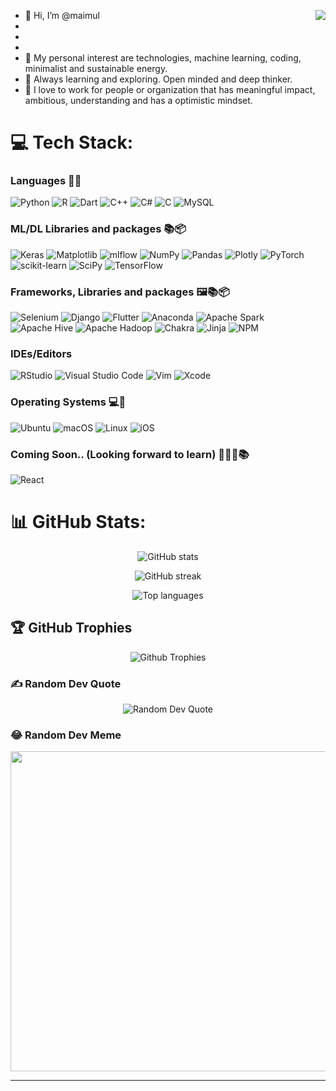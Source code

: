
- 👋 Hi, I’m @maimul <a href='https://linkedin.com/in/maimul'><img align='right' src='https://img.shields.io/badge/LinkedIn-%230077B5.svg?logo=linkedin&logoColor=white'/></a>
- 
-
- 
- 👀 My personal interest are technologies, machine learning, coding, minimalist and sustainable energy.
- 🌱 Always learning and exploring. Open minded and deep thinker. 
- 🎯 I love to work for people or organization that has meaningful impact, ambitious, understanding and has a optimistic mindset.


# 💻 Tech Stack:
### Languages 🔡🌐 
![Python](https://img.shields.io/badge/python-3670A0?style=for-the-badge&logo=python&logoColor=ffdd54) 
![R](https://img.shields.io/badge/r-%23276DC3.svg?style=for-the-badge&logo=r&logoColor=white) 
![Dart](https://img.shields.io/badge/dart-%230175C2.svg?style=for-the-badge&logo=dart&logoColor=white) 
![C++](https://img.shields.io/badge/c++-%2300599C.svg?style=for-the-badge&logo=c%2B%2B&logoColor=white) 
![C#](https://img.shields.io/badge/c%23-%23239120.svg?style=for-the-badge&logo=c-sharp&logoColor=white) 
![C](https://img.shields.io/badge/c-%2300599C.svg?style=for-the-badge&logo=c&logoColor=white) 
![MySQL](https://img.shields.io/badge/mysql-%2300f.svg?style=for-the-badge&logo=mysql&logoColor=white)
### ML/DL Libraries and packages 📚📦
![Keras](https://img.shields.io/badge/Keras-%23D00000.svg?style=for-the-badge&logo=Keras&logoColor=white)
![Matplotlib](https://img.shields.io/badge/Matplotlib-%23ffffff.svg?style=for-the-badge&logo=Matplotlib&logoColor=black)
![mlflow](https://img.shields.io/badge/mlflow-%23d9ead3.svg?style=for-the-badge&logo=numpy&logoColor=blue)
![NumPy](https://img.shields.io/badge/numpy-%23013243.svg?style=for-the-badge&logo=numpy&logoColor=white)
![Pandas](https://img.shields.io/badge/pandas-%23150458.svg?style=for-the-badge&logo=pandas&logoColor=white)
![Plotly](https://img.shields.io/badge/Plotly-%233F4F75.svg?style=for-the-badge&logo=plotly&logoColor=white)
![PyTorch](https://img.shields.io/badge/PyTorch-%23EE4C2C.svg?style=for-the-badge&logo=PyTorch&logoColor=white)
![scikit-learn](https://img.shields.io/badge/scikit--learn-%23F7931E.svg?style=for-the-badge&logo=scikit-learn&logoColor=white)
![SciPy](https://img.shields.io/badge/SciPy-%230C55A5.svg?style=for-the-badge&logo=scipy&logoColor=%white)
![TensorFlow](https://img.shields.io/badge/TensorFlow-%23FF6F00.svg?style=for-the-badge&logo=TensorFlow&logoColor=white)
### Frameworks, Libraries and packages 🖼️📚📦
![Selenium](https://img.shields.io/badge/-selenium-%43B02A?style=for-the-badge&logo=selenium&logoColor=white)
![Django](https://img.shields.io/badge/django-%23092E20.svg?style=for-the-badge&logo=django&logoColor=white)
![Flutter](https://img.shields.io/badge/Flutter-%2302569B.svg?style=for-the-badge&logo=Flutter&logoColor=white)
![Anaconda](https://img.shields.io/badge/Anaconda-%2344A833.svg?style=for-the-badge&logo=anaconda&logoColor=white)
![Apache Spark](https://img.shields.io/badge/Apache%20Spark-FDEE21?style=flat-square&logo=apachespark&logoColor=black)
![Apache Hive](https://img.shields.io/badge/Apache%20Hive-FDEE21?style=for-the-badge&logo=apachehive&logoColor=black)
![Apache Hadoop](https://img.shields.io/badge/Apache%20Hadoop-66CCFF?style=for-the-badge&logo=apachehadoop&logoColor=black)
![Chakra](https://img.shields.io/badge/chakra-%234ED1C5.svg?style=for-the-badge&logo=chakraui&logoColor=white)
![Jinja](https://img.shields.io/badge/jinja-white.svg?style=for-the-badge&logo=jinja&logoColor=black)
![NPM](https://img.shields.io/badge/NPM-%23CB3837.svg?style=for-the-badge&logo=npm&logoColor=white)
### IDEs/Editors
![RStudio](https://img.shields.io/badge/RStudio-4285F4?style=for-the-badge&logo=rstudio&logoColor=white)
![Visual Studio Code](https://img.shields.io/badge/Visual%20Studio%20Code-0078d7.svg?style=for-the-badge&logo=visual-studio-code&logoColor=white)
![Vim](https://img.shields.io/badge/VIM-%2311AB00.svg?style=for-the-badge&logo=vim&logoColor=white)
![Xcode](https://img.shields.io/badge/Xcode-007ACC?style=for-the-badge&logo=Xcode&logoColor=white)
### Operating Systems 💻📱
![Ubuntu](https://img.shields.io/badge/Ubuntu-E95420?style=for-the-badge&logo=ubuntu&logoColor=white)
![macOS](https://img.shields.io/badge/mac%20os-000000?style=for-the-badge&logo=macos&logoColor=F0F0F0)
![Linux](https://img.shields.io/badge/Linux-FCC624?style=for-the-badge&logo=linux&logoColor=black)
![iOS](https://img.shields.io/badge/iOS-000000?style=for-the-badge&logo=ios&logoColor=white)
### Coming Soon.. (Looking forward to learn) 🙇🏻‍♂️📚
![React](https://img.shields.io/badge/react-%2320232a.svg?style=for-the-badge&logo=react&logoColor=%2361DAFB)

# 📊 GitHub Stats:
<p align="center">
  <img src="https://github-readme-stats.vercel.app/api?username=maimul&theme=dark&hide_border=false&include_all_commits=false&count_private=false" alt="GitHub stats" />
</p>

<p align="center">
  <img src="https://github-readme-streak-stats.herokuapp.com/?user=maimul&theme=dark&hide_border=false" alt="GitHub streak" />
</p>

<p align="center">
  <img src="https://github-readme-stats.vercel.app/api/top-langs/?username=maimul&theme=dark&hide_border=false&include_all_commits=false&count_private=false&layout=compact" alt="Top languages" />
</p>

## 🏆 GitHub Trophies
<p align='center'>
  <img src='https://github-profile-trophy.vercel.app/?username=maimul&theme=onestar&no-frame=true&no-bg=false&margin-w=4'
       alt='Github Trophies'/>
</p>

### ✍️ Random Dev Quote
<p align='center'>
  <img src="https://quotes-github-readme.vercel.app/api?type=horizontal&theme=merko"
       alt='Random Dev Quote'/>

### 😂 Random Dev Meme
<p align='center'>
  <img src="https://rm.up.railway.app/" width="512px"/>
</p>

---


